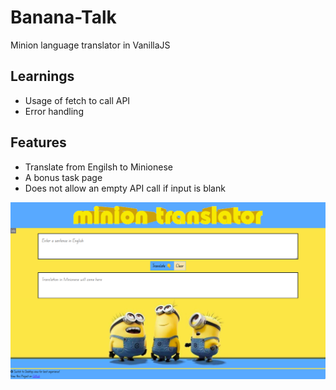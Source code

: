 # Banana-Talk
Minion language translator in VanillaJS 

## Learnings
- Usage of fetch to call API
- Error handling

## Features
- Translate from Engilsh to Minionese
- A bonus task page
- Does not allow an empty API call if input is blank

![Screenshot](mark6.png?raw=true)
